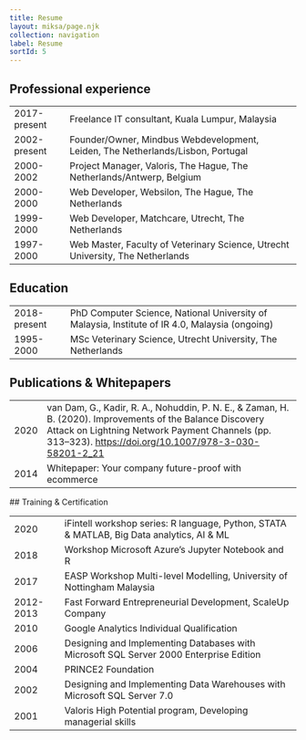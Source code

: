 ```yaml
---
title: Resume
layout: miksa/page.njk
collection: navigation
label: Resume
sortId: 5
---
```

## Professional experience

<table>
<tbody>
  <tr>
    <td>2017-present</td>
    <td>Freelance IT consultant, Kuala Lumpur, Malaysia</td>
  </tr>
  <tr>
    <td>2002-present</td>
    <td>Founder/Owner, Mindbus Webdevelopment, Leiden, The Netherlands/Lisbon, Portugal</td>
  </tr>
  <tr>
    <td>2000-2002</td>
    <td>Project Manager, Valoris, The Hague, The Netherlands/Antwerp, Belgium</td>
  </tr>
  <tr>
    <td>2000-2000</td>
    <td>Web Developer, Websilon, The Hague, The Netherlands</td>
  </tr>
  <tr>
    <td>1999-2000</td>
    <td>Web Developer, Matchcare, Utrecht, The Netherlands</td>
  </tr>
  <tr>
    <td>1997-2000</td>
    <td>Web Master, Faculty of Veterinary Science, Utrecht University, The Netherlands</td>
  </tr>
</tbody>
</table>

## Education

<table>
<tbody>
  <tr>
    <td>2018-present</td>
    <td>PhD Computer Science, National University of Malaysia, Institute of IR 4.0, Malaysia (ongoing)</td>
  </tr>
  <tr>
    <td>1995-2000</td>
    <td>MSc Veterinary Science, Utrecht University, The Netherlands</td>
  </tr>
</tbody>
</table>

## Publications & Whitepapers

<table>
<tbody>
  <tr>
    <td>2020</td>
    <td>van Dam, G., Kadir, R. A., Nohuddin, P. N. E., &amp; Zaman, H. B. (2020). Improvements of the Balance Discovery Attack on Lightning Network Payment Channels (pp. 313–323). <a href="https://doi.org/10.1007/978-3-030-58201-2_21" title="van Dam, G., Kadir, R. A., Nohuddin, P. N. E., &amp; Zaman, H. B. (2020). Improvements of the Balance Discovery Attack on Lightning Network Payment Channels (pp. 313–323)">https://doi.org/10.1007/978-3-030-58201-2_21</a></td>
  </tr>
  <tr>
    <td>2014</td>
    <td>Whitepaper: Your company future-proof with ecommerce</td>
  </tr>
</tbody>
</table>
## Training & Certification

<table>
<tbody>
  <tr>
    <td>2020</td>
    <td>iFintell workshop series: R language, Python, STATA &amp; MATLAB, Big Data analytics, AI &amp; ML</td>
  </tr>
  <tr>
    <td>2018</td>
    <td>Workshop Microsoft Azure’s Jupyter Notebook and R</td>
  </tr>
  <tr>
    <td>2017</td>
    <td>EASP Workshop Multi-level Modelling, University of Nottingham Malaysia</td>
  </tr>
  <tr>
    <td>2012-2013</td>
    <td>Fast Forward Entrepreneurial Development, ScaleUp Company</td>
  </tr>
  <tr>
    <td>2010</td>
    <td>Google Analytics Individual Qualification</td>
  </tr>
  <tr>
    <td>2006</td>
    <td>Designing and Implementing Databases with Microsoft SQL Server 2000 Enterprise Edition</td>
  </tr>
  <tr>
    <td>2004</td>
    <td>PRINCE2 Foundation</td>
  </tr>
  <tr>
    <td>2002</td>
    <td>Designing and Implementing Data Warehouses with Microsoft SQL Server 7.0</td>
  </tr>
  <tr>
    <td>2001</td>
    <td>Valoris High Potential program, Developing managerial skills</td>
  </tr>
</tbody>
</table>

